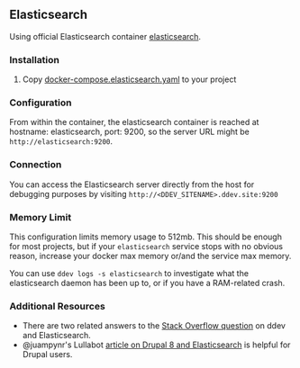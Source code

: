 ## Elasticsearch

Using official Elasticsearch container [elasticsearch](https://hub.docker.com/_/elasticsearch).

### Installation

1. Copy [docker-compose.elasticsearch.yaml](docker-compose.elasticsearch.yaml) to your project

### Configuration

From within the container, the elasticsearch container is reached at hostname: elasticsearch, port: 9200, so the server URL might be `http://elasticsearch:9200`.

### Connection

You can access the Elasticsearch server directly from the host for debugging purposes by visiting `http://<DDEV_SITENAME>.ddev.site:9200`

### Memory Limit

This configuration limits memory usage to 512mb. This should be enough for most projects, but if your `elasticsearch` service stops with no obvious reason, increase your docker max memory or/and the service max memory.

You can use `ddev logs -s elasticsearch` to investigate what the elasticsearch daemon has been up to, or if you have a RAM-related crash.

### Additional Resources

* There are two related answers to the [Stack Overflow question](https://stackoverflow.com/questions/54575785/how-can-i-use-an-elasticsearch-add-on-container-service-with-ddev) on ddev and Elasticsearch.
* @juampynr's Lullabot [article on Drupal 8 and Elasticsearch](https://www.lullabot.com/articles/indexing-content-from-drupal-8-to-elasticsearch) is helpful for Drupal users.


